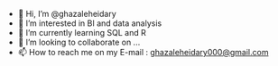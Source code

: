 - 👋 Hi, I’m @ghazaleheidary
- 👀 I’m interested in BI and data analysis
- 🌱 I’m currently learning SQL and R
- 💞️ I’m looking to collaborate on ...
- 📫 How to reach me  on my E-mail : ghazaleheidary000@gmail.com

<!---
ghazaleheidary/ghazaleheidary is a ✨ special ✨ repository because its `README.md` (this file) appears on your GitHub profile.
You can click the Preview link to take a look at your changes.
--->
